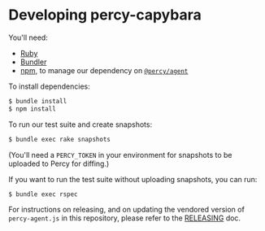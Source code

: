 # Developing percy-capybara

You'll need:
* [Ruby](https://www.ruby-lang.org)
* [Bundler](https://bundler.io/)
* [npm](https://www.npmjs.com/), to manage our dependency on [`@percy/agent`](https://www.npmjs.com/package/@percy/agent)

To install dependencies:
```bash
$ bundle install
$ npm install
```

To run our test suite and create snapshots:
```bash
$ bundle exec rake snapshots
```
(You'll need a `PERCY_TOKEN` in your environment for snapshots to be uploaded to Percy for diffing.)

If you want to run the test suite without uploading snapshots, you can run:
```bash
$ bundle exec rspec
```

For instructions on releasing, and on updating the vendored version of `percy-agent.js` in this repository, please refer to the [RELEASING](RELEASING.md) doc.

